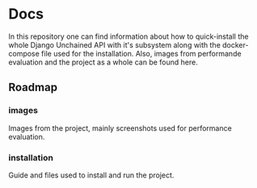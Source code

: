 # Docs

In this repository one can find information about how to quick-install the whole Django Unchained API with it's subsystem along with the docker-compose file used for the installation. Also, images from performande evaluation and the project as a whole can be found here.

## Roadmap

### images

Images from the project, mainly screenshots used for performance evaluation.

### installation

Guide and files used to install and run the project.
